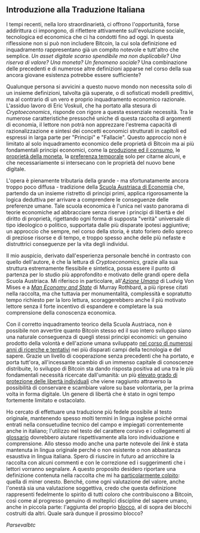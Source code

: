 ## Introduzione alla Traduzione Italiana



I tempi recenti, nella loro straordinarietà, ci offrono l'opportunità, forse addirittura ci impongono, di riflettere attivamente sull'evoluzione sociale, tecnologica ed economica che ci ha condotti fino ad oggi. In questa riflessione non si può non includere Bitcoin, la cui sola definizione ed inquadramento rappresentano già un compito notevole e tutt'altro che semplice. *Un asset digitale scarso spendibile ma non duplicabile? Una riserva di valore? Una moneta? Un fenomeno sociale?* Una combinazione delle precedenti e di numerose altre definizioni apparse nel corso della sua ancora giovane esistenza potrebbe essere sufficiente?

Qualunque persona si avvicini a questo nuovo mondo non necessita solo di un insieme definizioni, talvolta già superate, o di sofisticati modelli predittivi, ma al contrario di un vero e proprio inquadramento economico razionale. L'assiduo lavoro di Eric Voskuil, che ha portato alla stesura di *Cryptoeconomics*, risponde con rigore a questa essenziale necessità. Tra le numerose caratteristiche pressoché uniche di questa raccolta di argomenti di economia, il lettore non potrà non apprezzare l'estrema capacità di razionalizzazione e sintesi dei concetti economici strutturati in capitoli ed espressi in larga parte per "Principi" e "Fallacie". Questo approccio non è limitato al solo inquadramento economico delle proprietà di Bitcoin ma ai più fondamentali principi economici, come la [produzione ed il consumo](ch007-production-and-consumption.md), le [proprietà della moneta](ch005-money-taxonomy.md), la [preferenza temporale](ch085-time-preference-fallacy.md) solo per citarne alcuni, e che necessariamente si intersecano con le proprietà del nuovo bene digitale. 

L'opera è pienamente tributaria della grande - ma sfortunatamente ancora troppo poco diffusa - tradizione della [Scuola Austriaca di Economia](https://mises.org/what-austrian-economics) che, partendo da un insieme ristretto di principi primi, applica rigorosamente la logica deduttiva per arrivare a comprendere le conseguenze delle preferenze umane. Tale scuola economica è l'unica nel vasto panorama di teorie economiche ad abbracciare senza riserve i principi di libertà e del diritto di proprietà, rigettando ogni forma di supposta "verità" universale di tipo ideologico o politico, supportata dalle più disparate ipotesi aggiuntive; un approccio che sempre, nel corso della storia, è stato foriero dello spreco di preziose risorse e di tempo, e troppo spesso anche delle più nefaste e distruttrici conseguenze per la vita degli individui.

Il mio auspicio, derivato dall'esperienza personale benché in contrasto con quello dell'autore, è che la lettura di *Cryptoeconomics*, grazie alla sua struttura estremamente flessibile e sintetica, possa essere il punto di partenza per lo studio più approfondito e motivato delle grandi opere della Scuola Austriaca. Mi riferisco in particolare, all'[*Azione Umana*](https://mises.org/library/human-action-0) di Ludvig Von Mises e a [*Man Economy and State*](https://mises.org/library/man-economy-and-state-power-and-market) di Murray Rothbard, a più riprese citati nella raccolta, ma che tuttavia per monumentalità, complessità e sopratutto tempo richiesto per la loro lettura, scoraggerebbero anche il più motivato lettore senza il forte incentivo di espandere e completare la sua comprensione della conoscenza economica. 

Con il corretto inquadramento teorico della Scuola Austriaca, non è possibile non avvertire quanto Bitcoin stesso ed il suo intero sviluppo siano una naturale conseguenza di quegli stessi principi economici: un genuino prodotto della volontà e dell'azione umana sviluppato [nel corso di numerosi anni di ricerche e tentativi](https://bitcointalk.org/index.php?topic=5126554.0) nei più disparati campi della tecnologia e del sapere. Grazie un livello di cooperazione senza precedenti che ha portato, e porta  tutt'ora, all'incessante scambio di un immenso capitale di conoscenze distribuite, lo sviluppo di Bitcoin sta dando risposta positiva ad una tra le più fondamentali necessità ricercate dall'umanità: un più [elevato grado di protezione delle libertà individuali](ch003-value-proposition.md) che viene raggiunto attraverso la possibilità di conservare e scambiare valore su base volontaria, per la prima volta in forma digitale. Un genere di libertà che è stato in ogni tempo fortemente limitato e ostacolato.

Ho cercato di effettuare una traduzione più fedele possibile al testo originale, mantenendo spesso molti termini in lingua inglese poiché ormai entrati nella consuetudine tecnico del campo e impiegati correntemente anche in italiano; l'utilizzo nel testo del carattere corsivo e i collegamenti al [glossario](ch101-glossary.md) dovrebbero aiutare rispettivamente alla loro individuazione e comprensione. Allo stesso modo anche una parte notevole dei _link_ è stata mantenuta in lingua originale perché o non esistente o non abbastanza esaustiva in lingua italiana. Spero di riuscire in futuro ad arricchire la raccolta con alcuni commenti e con le correzione ed i suggerimenti che i lettori vorranno segnalare. A questo proposito desidero riportare una definizione contenuta nella raccolta che mi ha [particolarmente colpito](ch101-glossary.md#onesto): quella di miner onesto. Benché, come ogni valutazione del valore, anche l'onestà sia una valutazione soggettiva, credo che questa definizione rappresenti fedelmente lo spirito di tutti coloro che contribuiscono a Bitcoin, così come al progresso genuino di molteplici discipline del sapere umano, anche in piccola parte: l'aggiunta del proprio [blocco](ch101-glossary.md#blocco), al di sopra dei blocchi costruiti da altri. Quale sarà dunque il prossimo blocco?

*Parsevalbtc*

